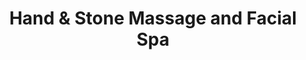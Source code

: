 ---
title: "Hand & Stone Massage and Facial Spa"
url: /portland/hand-and-stone-massage-and-facial-spa/
shop: massage
---